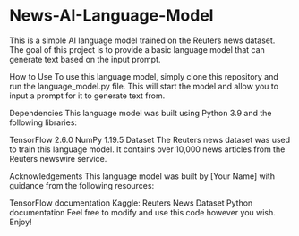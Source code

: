 # News-AI-Language-Model
This is a simple AI language model trained on the Reuters news dataset. The goal of this project is to provide a basic language model that can generate text based on the input prompt.

How to Use
To use this language model, simply clone this repository and run the language_model.py file. This will start the model and allow you to input a prompt for it to generate text from.

Dependencies
This language model was built using Python 3.9 and the following libraries:

TensorFlow 2.6.0
NumPy 1.19.5
Dataset
The Reuters news dataset was used to train this language model. It contains over 10,000 news articles from the Reuters newswire service.

Acknowledgements
This language model was built by [Your Name] with guidance from the following resources:

TensorFlow documentation
Kaggle: Reuters News Dataset
Python documentation
Feel free to modify and use this code however you wish. Enjoy!
